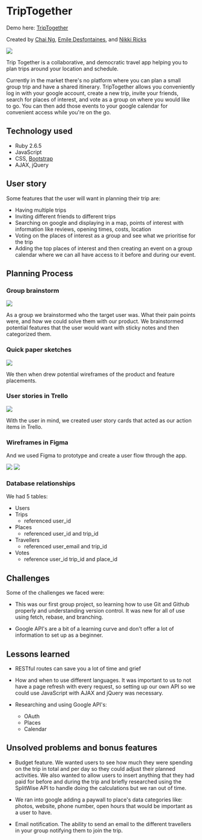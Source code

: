 # TripTogether

Demo here: [TripTogether](http://triptogether-ga.herokuapp.com/)

Created by [Chai Ng](https://github.com/chai-ng), [Emile Desfontaines](https://github.com/Katzen85), and [Nikki Ricks](https://github.com/nikkiricks)

![](app/assets/images/TripTogether_screenshot.png)

Trip Together is a collaborative, and democratic travel app helping you to plan trips around your location and schedule.

Currently in the market there's no platform where you can plan a small group trip and have a shared itinerary. TripTogether allows you conveniently log in with your google account, create a new trip, invite your friends, search for places of interest, and vote as a group on where you would like to go. You can then add those events to your google calendar for convenient access while you're on the go. 



## Technology used

  * Ruby 2.6.5
  * JavaScript
  * CSS, [Bootstrap](https://getbootstrap.com/)
  * AJAX, jQuery

## User story

Some features that the user will want in planning their trip are:

* Having multiple trips
* Inviting different friends to different trips
* Searching on google and displaying in a map, points of interest with information like reviews, opening times, costs, location
* Voting on the places of interest as a group and see what we prioritise for the trip
* Adding the top places of interest and then creating an event on a group calendar where we can all have access to it before and during our event.

## Planning Process

### Group brainstorm

![](app/assets/images/tt_brainstorm.jpg)

As a group we brainstormed who the target user was. What their pain points were, and how we could solve them with our product. We brainstormed potential features that the user would want with sticky notes and then categorized them.

### Quick paper sketches

![](app/assets/images/tt_notesbooks.jpg)

We then when drew potential wireframes of the product and feature placements.

### User stories in Trello

![](app/assets/images/tt_trelloboard.png)

With the user in mind, we created user story cards that acted as our action items in Trello.

### Wireframes in Figma

And we used Figma to prototype and create a user flow through the app.

![](app/assets/images/tt_figma.png)
![](app/assets/images/tt_figma2.png)

### Database relationships

We had 5 tables:

* Users
* Trips
  * referenced user_id
* Places
  * referenced user_id and trip_id
* Travellers
  * referenced user_email and trip_id
* Votes
  * reference user_id trip_id and place_id

## Challenges

Some of the challenges we faced were:

* This was our first group project, so learning how to use Git and Github properly and understanding version control. It was new for all of use using fetch, rebase, and branching.

* Google API's are a bit of a learning curve and don't offer a lot of information to set up as a beginner.

## Lessons learned

* RESTful routes can save you a lot of time and grief 

* How and when to use different languages. It was important to us to not have a page refresh with every request, so setting up our own API so we could use JavaScript with AJAX and jQuery was necessary. 

* Researching and using Google API's:
  * OAuth
  * Places
  * Calendar

## Unsolved problems and bonus features

* Budget feature. We wanted users to see how much they were spending on the trip in total and per day so they could adjust their planned activities. We also wanted to allow users to insert anything that they had paid for before and during the trip and briefly researched using the SplitWise API to handle doing the calculations but we ran out of time.

* We ran into google adding a paywall to place's data categories like: photos, website, phone number, open hours that would be important as a user to have. 

* Email notification. The ability to send an email to the different travellers in your group notifying them to join the trip.

